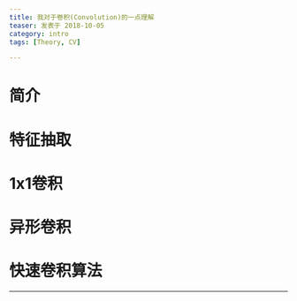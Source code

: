 ```yaml
---
title: 我对于卷积(Convolution)的一点理解
teaser: 发表于 2018-10-05  
category: intro
tags: [Theory, CV]

---
```


# 简介

# 特征抽取

# 1x1卷积

# 异形卷积

# 快速卷积算法



---

